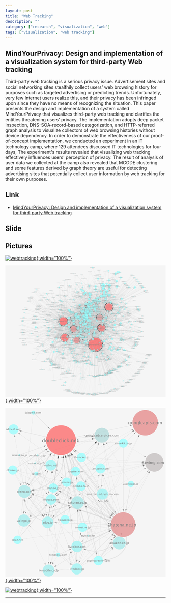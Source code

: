 ```yaml
---
layout: post
title: "Web Tracking"
description: ""
category: ["research", "visualization", "web"]
tags: ["visualization", "web tracking"]
---
```


## MindYourPrivacy: Design and implementation of a visualization system for third-party Web tracking

Third-party web tracking is a serious privacy issue.
Advertisement sites and social networking sites stealthily collect users' web browsing history for purposes such as targeted advertising or predicting trends.
Unfortunately, very few Internet users realize this, and their privacy has been infringed upon since they have no means of recognizing the situation.
This paper presents the design and implementation of a system called MindYourPrivacy that visualizes third-party web tracking and clarifies the entities threatening users' privacy.
The implementation adopts deep packet inspection, DNS-SOA-record-based categorization, and HTTP-referred graph analysis to visualize collectors of web browsing histories without device dependency.
In order to demonstrate the effectiveness of our proof-of-concept implementation, we conducted an experiment in an IT technology camp, where 129 attendees discussed IT technologies for four days,
The experiment's results revealed that visualizing web tracking effectively influences users' perception of privacy.
The result of analysis of user data we collected at the camp also revealed that MCODE clustering and some features derived by graph theory are useful for detecting advertising sites that potentially collect user information by web tracking for their own purposes.

## Link

- [MindYourPrivacy: Design and implementation of a visualization system for third-party Web tracking](https://github.com/ytakano/ytakanospapers/tree/master/pst_2014)

## Slide

<script async class="speakerdeck-embed" data-id="b6d7f1ae65c24da1b14437476c3cf9c8" data-ratio="1.33333333333333" src="//speakerdeck.com/assets/embed.js"></script>

## Pictures

[![webtracking](/assets/wide1309.png "Visualization of Web Tracking"){:width="100%"}](/assets/wide1309.png)

[![webtracking](/assets/wide1309_top5.png "Visualization of Web Tracking"){:width="100%"}](/assets/wide1309_top5.png)

[![webtracking](/assets/wide1309_mcode.png "Visualization of Web Tracking"){:width="100%"}](/assets/wide1309_mcode.png)

[![webtracking](/assets/wide1309_all.png "Visualization of Web Tracking"){:width="100%"}](/assets/wide1309_all.png)

---
